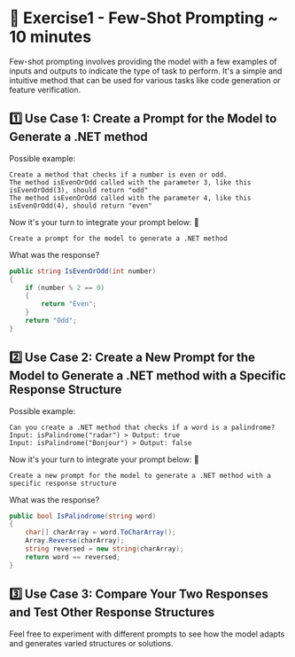 # 📝 Exercise1 - Few-Shot Prompting ~ 10 minutes

Few-shot prompting involves providing the model with a few examples of inputs and outputs to indicate the type of task
to perform. It's a simple and intuitive method that can be used for various tasks like code generation or feature
verification.

## 1️⃣ Use Case 1: Create a Prompt for the Model to Generate a .NET method

Possible example:

```
Create a method that checks if a number is even or odd.
The method isEvenOrOdd called with the parameter 3, like this isEvenOrOdd(3), should return "odd"
The method isEvenOrOdd called with the parameter 4, like this isEvenOrOdd(4), should return "even"
```

Now it's your turn to integrate your prompt below: 👀

```
Create a prompt for the model to generate a .NET method
```

What was the response?

```csharp
public string IsEvenOrOdd(int number)
{
    if (number % 2 == 0)
    {
        return "Even";
    }
    return "Odd";
}
```

## 2️⃣ Use Case 2: Create a New Prompt for the Model to Generate a .NET method with a Specific Response Structure

Possible example:

```
Can you create a .NET method that checks if a word is a palindrome?
Input: isPalindrome("radar") > Output: true
Input: isPalindrome("Bonjour") > Output: false
```

Now it's your turn to integrate your prompt below: 👀

```
Create a new prompt for the model to generate a .NET method with a specific response structure
```

What was the response?

```csharp
public bool IsPalindrome(string word)
{
    char[] charArray = word.ToCharArray();
    Array.Reverse(charArray);
    string reversed = new string(charArray);
    return word == reversed;
}
```

## 3️⃣ Use Case 3: Compare Your Two Responses and Test Other Response Structures

Feel free to experiment with different prompts to see how the model adapts and generates varied structures or solutions.
